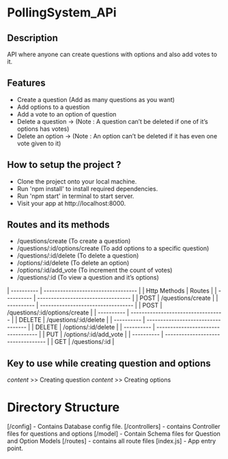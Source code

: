 # PollingSystem_APi

## Description

API where anyone can create questions with options and also add votes to it.

## Features

- Create a question (Add as many questions as you want)
- Add options to a question
- Add a vote to an option of question
- Delete a question → (Note : A question can’t be deleted if one of it’s options has votes)
- Delete an option → (Note : An option can’t be deleted if it has even one vote given to it)

## How to setup the project ?

- Clone the project onto your local machine.
- Run 'npm install' to install required dependencies.
- Run 'npm start' in terminal to start server.
- Visit your app at http://localhost:8000.

## Routes and its methods

- /questions/create (To create a question)
- /questions/:id/options/create (To add options to a specific question)
- /questions/:id/delete (To delete a question)
- /options/:id/delete (To delete an option)
- /options/:id/add_vote (To increment the count of votes)
- /questions/:id (To view a question and it’s options)

|  ----------  |  ----------------------------------  |
| Http Methods |                Routes                |
|  ----------  |  ----------------------------------  |
|     POST     |          /questions/create           |
|  ----------  |  ----------------------------------  |
|     POST     |    /questions/:id/options/create     |
|  ----------  |  ----------------------------------  |
|    DELETE    |        /questions/:id/delete         |
|  ----------  |  ----------------------------------  |
|    DELETE    |         /options/:id/delete          |
|  ----------  |  ----------------------------------  |
|     PUT      |        /options/:id/add_vote         |
|  ----------  |  ----------------------------------  |
|     GET      |            /questions/:id            |

## Key to use while creating question and options

*content* >> Creating question
*content* >> Creating options

# Directory Structure

[/config] - Contains Database config file.
[/controllers] - contains Controller files for questions and options
[/model] - Contain Schema files for Question and Option Models
[/routes] - contains all route files
[index.js] - App entry point.
